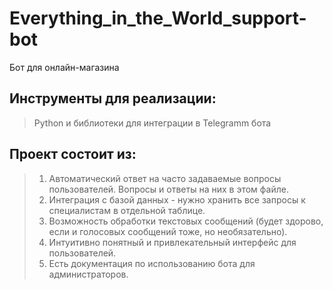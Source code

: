 # Everything_in_the_World_support-bot
Бот для онлайн-магазина
## Инструменты для реализации:
> Python и библиотеки для интеграции в Telegramm бота

## Проект состоит из:
> 1. Автоматический ответ на часто задаваемые вопросы пользователей. Вопросы и ответы на них в этом файле.
> 2. Интеграция с базой данных - нужно хранить все запросы к специалистам в отдельной таблице.
> 3. Возможность обработки текстовых сообщений (будет здорово, если и голосовых сообщений тоже, но необязательно).
> 4. Интуитивно понятный и привлекательный интерфейс для пользователей.
> 5. Есть документация по использованию бота для администраторов.
